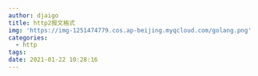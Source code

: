 ```yaml
---
author: djaigo
title: http2报文格式
img: 'https://img-1251474779.cos.ap-beijing.myqcloud.com/golang.png'
categories:
  - http
tags:
date: 2021-01-22 10:28:16
---
```

